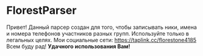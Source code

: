 # FlorestParser
Привет! Данный парсер создан для того, чтобы записывать ники, имена и номера телефонов участников разных групп.
Используйте только в легальных целях.
Мои социальные сети: https://taplink.cc/florestone4185
Всем буду рад!
**Удачного использования Вам!**
